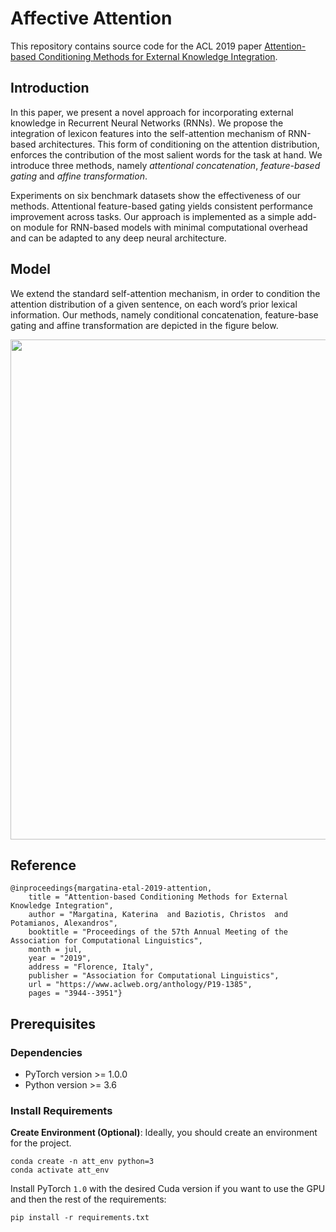 # Affective Attention
This repository contains source code for the ACL 2019 paper [Attention-based Conditioning Methods for External Knowledge Integration](https://www.aclweb.org/anthology/P19-1385/).

## Introduction
In this paper, we present a novel approach for incorporating external knowledge in Recurrent Neural Networks (RNNs). We propose the integration of lexicon features into the self-attention mechanism of RNN-based
architectures. This form of conditioning on the attention distribution, enforces the contribution of the most salient words for the task at hand. We introduce three methods, namely _attentional concatenation_, _feature-based gating_
and _affine transformation_. 

Experiments on six benchmark datasets show the effectiveness of our methods. Attentional feature-based gating
yields consistent performance improvement across tasks. Our approach is implemented as a simple add-on module for RNN-based models with minimal computational overhead and can be adapted to any deep neural architecture.

## Model 
We extend the standard self-attention mechanism, in order to condition the attention distribution of a given sentence, on each word’s prior lexical information.
Our methods, namely conditional concatenation, feature-base gating and affine transformation are depicted in the figure below.

<p align="center">
  <img src="https://user-images.githubusercontent.com/28900064/74201901-e0c90d80-4c62-11ea-93ee-c0dfba7b8759.png" height="800">
</p>

## Reference
```
@inproceedings{margatina-etal-2019-attention,
    title = "Attention-based Conditioning Methods for External Knowledge Integration",
    author = "Margatina, Katerina  and Baziotis, Christos  and Potamianos, Alexandros",
    booktitle = "Proceedings of the 57th Annual Meeting of the Association for Computational Linguistics",
    month = jul,
    year = "2019",
    address = "Florence, Italy",
    publisher = "Association for Computational Linguistics",
    url = "https://www.aclweb.org/anthology/P19-1385",
    pages = "3944--3951"}
```

## Prerequisites

### Dependencies
 - PyTorch version >= 1.0.0
 - Python version >= 3.6
 
### Install Requirements

**Create Environment (Optional)**: Ideally, you should create an environment for the project.

```
conda create -n att_env python=3
conda activate att_env
```

Install PyTorch `1.0` with the desired Cuda version if you want to use the GPU
and then the rest of the requirements:

```
pip install -r requirements.txt
```
